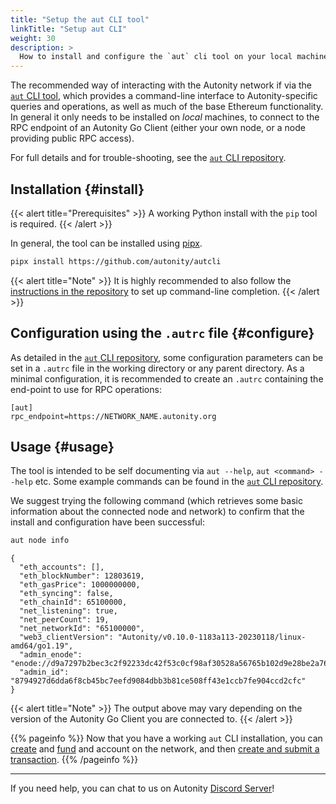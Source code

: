 ```yaml
---
title: "Setup the aut CLI tool"
linkTitle: "Setup aut CLI"
weight: 30
description: >
  How to install and configure the `aut` cli tool on your local machine.
---
```


The recommended way of interacting with the Autonity network if via the [`aut` CLI tool](https://github.com/autonity/autcli), which provides a command-line interface to Autonity-specific queries and operations, as well as much of the base Ethereum functionality.  In general it only needs to be installed on _local_ machines, to connect to the RPC endpoint of an Autonity Go Client (either your own node, or a node providing public RPC access).

For full details and for trouble-shooting, see the [`aut` CLI repository](https://github.com/autonity/autcli).

## Installation {#install}

{{< alert title="Prerequisites" >}}
A working Python install with the `pip` tool is required.
{{< /alert >}}

In general, the tool can be installed using [pipx](https://github.com/pypa/pipx).

```bash
pipx install https://github.com/autonity/autcli
```

{{< alert title="Note" >}}
It is highly recommended to also follow the [instructions in the repository](https://github.com/autonity/autcli) to set up command-line completion.
{{< /alert >}}

## Configuration using the `.autrc` file {#configure}

As detailed in the [`aut` CLI repository](https://github.com/autonity/autcli), some configuration parameters can be set in a `.autrc` file in the working directory or any parent directory.  As a minimal configuration, it is recommended to create an `.autrc` containing the end-point to use for RPC operations:

```
[aut]
rpc_endpoint=https://NETWORK_NAME.autonity.org
```

## Usage {#usage}

The tool is intended to be self documenting via `aut --help`, `aut <command> --help` etc.  Some example commands can be found in the [`aut` CLI repository](https://github.com/autonity/autcli).

We suggest trying the following command (which retrieves some basic information about the connected node and network) to confirm that the install and configuration have been successful:

```bash
aut node info
```
```console
{
  "eth_accounts": [],
  "eth_blockNumber": 12803619,
  "eth_gasPrice": 1000000000,
  "eth_syncing": false,
  "eth_chainId": 65100000,
  "net_listening": true,
  "net_peerCount": 19,
  "net_networkId": "65100000",
  "web3_clientVersion": "Autonity/v0.10.0-1183a113-20230118/linux-amd64/go1.19",
  "admin_enode": "enode://d9a7297b2bec3c2f92233dc42f53c0cf98af30528a56765b102d9e28be2a760b7fd3045790246d1a5836af9a8ea5d2dbcc9b56864f6391045ba76391d9db931e@77.86.9.81:30303",
  "admin_id": "8794927d6dda6f8cb45bc7eefd9084dbb3b81ce508ff43e1ccb7fe904ccd2cfc"
}
```

{{< alert title="Note" >}}
The output above may vary depending on the version of the Autonity Go Client you are connected to.
{{< /alert >}}

{{% pageinfo %}}
Now that you have a working `aut` CLI installation, you can  [create](/howto/create-acct/) and [fund](/howto/fund-acct) and account on the network, and then [create and submit a transaction](/howto/submit-trans-autcli/).
{{% /pageinfo %}}

------------------------------------------------

If you need help, you can chat to us on Autonity [Discord Server](https://discord.gg/autonity)!
